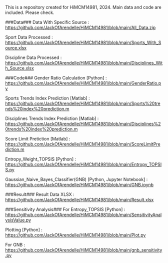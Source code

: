 This is a repository created for HiMCM14981, 2024.
Main data and code are included.
Please check.

###Data###
Data With Specific Source : https://github.com/JackOfArendelle/HiMCM14981/blob/main/All_Data.zip

Sport Data Processed : https://github.com/JackOfArendelle/HiMCM14981/blob/main/Sports_With_Source.xlsx

Discipline Data Processed : https://github.com/JackOfArendelle/HiMCM14981/blob/main/Disciplines_With_Source.xlsx

###Code###
Gender Ratio Calculation [Python] : https://github.com/JackOfArendelle/HiMCM14981/blob/main/GenderRatio.py

Sports Trends Index Prediction [Matlab] : https://github.com/JackOfArendelle/HiMCM14981/blob/main/Sports%20trends%20index%20prediction.m

Disciplines Trends Index Prediction [Matlab] : https://github.com/JackOfArendelle/HiMCM14981/blob/main/Disciplines%20trends%20index%20prediction.m

Score Limit Pretiction [Matlab] : https://github.com/JackOfArendelle/HiMCM14981/blob/main/ScoreLimitPrediction.m

Entropy_Weight_TOPSIS [Python] : https://github.com/JackOfArendelle/HiMCM14981/blob/main/Entropy_TOPSIS.py

Gaussian_Naive_Bayes_Classifier(GNB) [Python, Jupyter Notebook] : https://github.com/JackOfArendelle/HiMCM14981/blob/main/GNB.ipynb

###Result###
Result Data XLSX : https://github.com/JackOfArendelle/HiMCM14981/blob/main/Result.xlsx

###Sensitivity Analysis###
For Entropy_TOPSIS [Python] : https://github.com/JackOfArendelle/HiMCM14981/blob/main/SensitivityAnalysisValue.py

Plotting [Python] : https://github.com/JackOfArendelle/HiMCM14981/blob/main/Plot.py

For GNB : https://github.com/JackOfArendelle/HiMCM14981/blob/main/gnb_sensitivity.py

